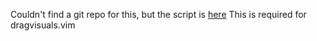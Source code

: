 Couldn't find a git repo for this, but the script is [here](http://www.vim.org/scripts/script.php?script_id=1195)
This is required for dragvisuals.vim
